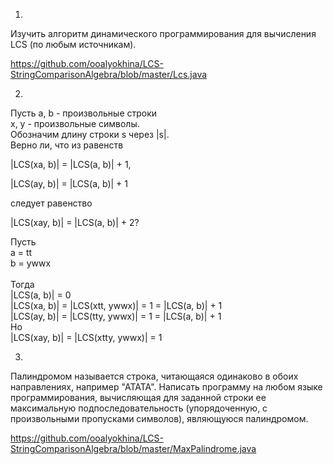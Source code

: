 
1.

Изучить алгоритм динамического программирования для вычисления LCS (по любым источникам). 

https://github.com/ooalyokhina/LCS-StringComparisonAlgebra/blob/master/Lcs.java 

2.

 Пусть a, b - произвольные строки\
 x, y - произвольные символы. \
 Обозначим длину строки s через |s|.\
  Верно ли, что из равенств
  
|LCS(xa, b)| = |LCS(a, b)| + 1,


|LCS(ay, b)| = |LCS(a, b)| + 1


следует равенство


|LCS(xay, b)| = |LCS(a, b)| + 2?


Пусть\
	a = tt\
	b = ywwx\
	\
	Тогда \
		|LCS(a, b)| = 0\
		|LCS(xa, b)| = |LCS(xtt, ywwx)| = 1 = |LCS(a, b)| + 1\
		|LCS(ay, b)| = |LCS(tty, ywwx)| = 1 = |LCS(a, b)| + 1\
	Но \
		|LCS(xay, b)| = |LCS(xtty, ywwx)| = 1
		

3.

Палиндромом называется строка, читающаяся одинаково в обоих направлениях, например "АТАТА". Написать программу на любом языке программирования, вычисляющая для заданной строки ее максимальную подпоследовательность (упорядоченную, с произвольными пропусками символов), являющуюся палиндромом. 

https://github.com/ooalyokhina/LCS-StringComparisonAlgebra/blob/master/MaxPalindrome.java 

